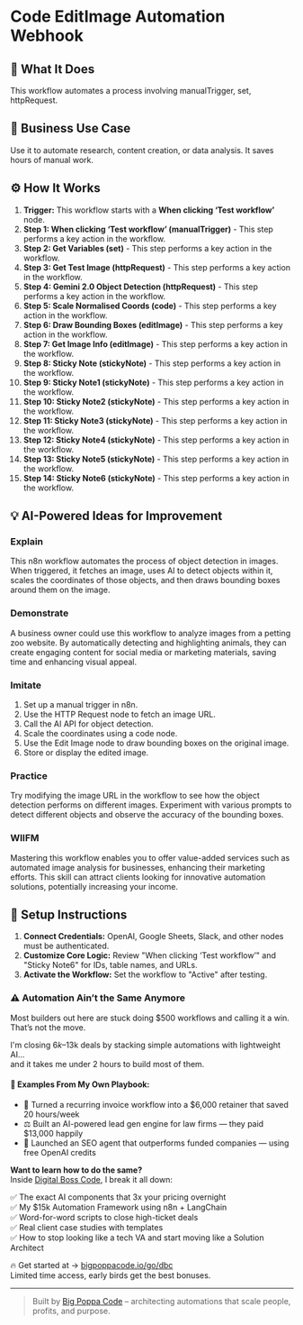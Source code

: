 # Code EditImage Automation Webhook

## 🚀 What It Does
This workflow automates a process involving manualTrigger, set, httpRequest.

## 💼 Business Use Case
Use it to automate research, content creation, or data analysis. It saves hours of manual work.

## ⚙️ How It Works
1.  **Trigger:** This workflow starts with a **When clicking ‘Test workflow’** node.
2. **Step 1: When clicking ‘Test workflow’ (manualTrigger)** - This step performs a key action in the workflow.
3. **Step 2: Get Variables (set)** - This step performs a key action in the workflow.
4. **Step 3: Get Test Image (httpRequest)** - This step performs a key action in the workflow.
5. **Step 4: Gemini 2.0 Object Detection (httpRequest)** - This step performs a key action in the workflow.
6. **Step 5: Scale Normalised Coords (code)** - This step performs a key action in the workflow.
7. **Step 6: Draw Bounding Boxes (editImage)** - This step performs a key action in the workflow.
8. **Step 7: Get Image Info (editImage)** - This step performs a key action in the workflow.
9. **Step 8: Sticky Note (stickyNote)** - This step performs a key action in the workflow.
10. **Step 9: Sticky Note1 (stickyNote)** - This step performs a key action in the workflow.
11. **Step 10: Sticky Note2 (stickyNote)** - This step performs a key action in the workflow.
12. **Step 11: Sticky Note3 (stickyNote)** - This step performs a key action in the workflow.
13. **Step 12: Sticky Note4 (stickyNote)** - This step performs a key action in the workflow.
14. **Step 13: Sticky Note5 (stickyNote)** - This step performs a key action in the workflow.
15. **Step 14: Sticky Note6 (stickyNote)** - This step performs a key action in the workflow.

## 💡 AI-Powered Ideas for Improvement
### Explain
This n8n workflow automates the process of object detection in images. When triggered, it fetches an image, uses AI to detect objects within it, scales the coordinates of those objects, and then draws bounding boxes around them on the image.

### Demonstrate
A business owner could use this workflow to analyze images from a petting zoo website. By automatically detecting and highlighting animals, they can create engaging content for social media or marketing materials, saving time and enhancing visual appeal.

### Imitate
1. Set up a manual trigger in n8n.
2. Use the HTTP Request node to fetch an image URL.
3. Call the AI API for object detection.
4. Scale the coordinates using a code node.
5. Use the Edit Image node to draw bounding boxes on the original image.
6. Store or display the edited image.

### Practice
Try modifying the image URL in the workflow to see how the object detection performs on different images. Experiment with various prompts to detect different objects and observe the accuracy of the bounding boxes.

### WIIFM
Mastering this workflow enables you to offer value-added services such as automated image analysis for businesses, enhancing their marketing efforts. This skill can attract clients looking for innovative automation solutions, potentially increasing your income.

## 🔧 Setup Instructions
1. **Connect Credentials:** OpenAI, Google Sheets, Slack, and other nodes must be authenticated.
2. **Customize Core Logic:** Review "When clicking ‘Test workflow’" and "Sticky Note6" for IDs, table names, and URLs.
3. **Activate the Workflow:** Set the workflow to "Active" after testing.

### ⚠️ Automation Ain’t the Same Anymore

Most builders out here are stuck doing $500 workflows and calling it a win.  
That’s not the move.  

I'm closing $6k–$13k deals by stacking simple automations with lightweight AI...  
and it takes me under 2 hours to build most of them.

#### 🧠 Examples From My Own Playbook:
- 🔁 Turned a recurring invoice workflow into a $6,000 retainer that saved 20 hours/week  
- ⚖️ Built an AI-powered lead gen engine for law firms — they paid $13,000 happily  
- 🚀 Launched an SEO agent that outperforms funded companies — using free OpenAI credits  

**Want to learn how to do the same?**  
Inside [Digital Boss Code](https://bigpoppacode.io/go/dbc), I break it all down:

✅ The exact AI components that 3x your pricing overnight  
✅ My $15k Automation Framework using n8n + LangChain  
✅ Word-for-word scripts to close high-ticket deals  
✅ Real client case studies with templates  
✅ How to stop looking like a tech VA and start moving like a Solution Architect  

🔥 Get started at → [bigpoppacode.io/go/dbc](https://bigpoppacode.io/go/dbc)  
Limited time access, early birds get the best bonuses.

---
> Built by [Big Poppa Code](https://bigpoppacode.io) – architecting automations that scale people, profits, and purpose.
